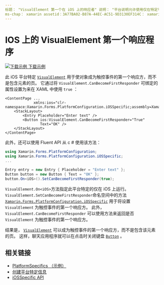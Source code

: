 ```yaml
---
标题： "VisualElement 第一个在 iOS 上的响应者" 说明： "平台说明允许使用仅在特定平台上可用的功能，而无需实现自定义呈现器或效果。 本文介绍如何使用特定于 iOS 平台的，使 VisualElement 对象成为触控事件的第一个响应方。
ms-chap： xamarin assetid：3A77BA02-B87A-44EC-AC51-9D3130EF314C： xamarin 窗体作者： davidbritch： dabritch ms. 日期：01/15/2020 非 loc： [ Xamarin.Forms ， Xamarin.Essentials ]
---
```


# <a name="visualelement-first-responder-on-ios"></a>IOS 上的 VisualElement 第一个响应程序

[![下载示例](~/media/shared/download.png) 下载示例](https://docs.microsoft.com/samples/xamarin/xamarin-forms-samples/userinterface-platformspecifics)

此 iOS 平台特定 [`VisualElement`](xref:Xamarin.Forms.VisualElement) 用于使对象成为触控事件的第一个响应方，而不是包含元素的页。 它通过将 `VisualElement.CanBecomeFirstResponder` 可绑定的属性设置为来在 XAML 中使用 `true` ：

```xaml
<ContentPage ...
             xmlns:ios="clr-namespace:Xamarin.Forms.PlatformConfiguration.iOSSpecific;assembly=Xamarin.Forms.Core">
    <StackLayout>
        <Entry Placeholder="Enter text" />
        <Button ios:VisualElement.CanBecomeFirstResponder="True"
                Text="OK" />
    </StackLayout>
</ContentPage>
```

此外，还可以使用 Fluent API 从 c # 使用该方法：

```csharp
using Xamarin.Forms.PlatformConfiguration;
using Xamarin.Forms.PlatformConfiguration.iOSSpecific;
...

Entry entry = new Entry { Placeholder = "Enter text" };
Button button = new Button { Text = "OK" };
button.On<iOS>().SetCanBecomeFirstResponder(true);
```

`VisualElement.On<iOS>`方法指定此平台特定的仅在 iOS 上运行。 `VisualElement.SetCanBecomeFirstResponder`命名空间中的方法 [`Xamarin.Forms.PlatformConfiguration.iOSSpecific`](xref:Xamarin.Forms.PlatformConfiguration.iOSSpecific) 用于将设置 `VisualElement` 为触控事件的第一个响应方。 此外， `VisualElement.CanBecomeFirstResponder` 可以使用方法来返回是否 `VisualElement` 为触控事件的第一个响应方。

结果是， [`VisualElement`](xref:Xamarin.Forms.VisualElement) 可以成为触控事件的第一个响应方，而不是包含该元素的页。 这样，聊天应用程序就可以在点击时关闭键盘 [`Button`](xref:Xamarin.Forms.Button) 。

## <a name="related-links"></a>相关链接

- [PlatformSpecifics （示例）](https://docs.microsoft.com/samples/xamarin/xamarin-forms-samples/userinterface-platformspecifics)
- [创建平台特定信息](~/xamarin-forms/platform/platform-specifics/index.md#creating-platform-specifics)
- [iOSSpecific API](xref:Xamarin.Forms.PlatformConfiguration.iOSSpecific)
